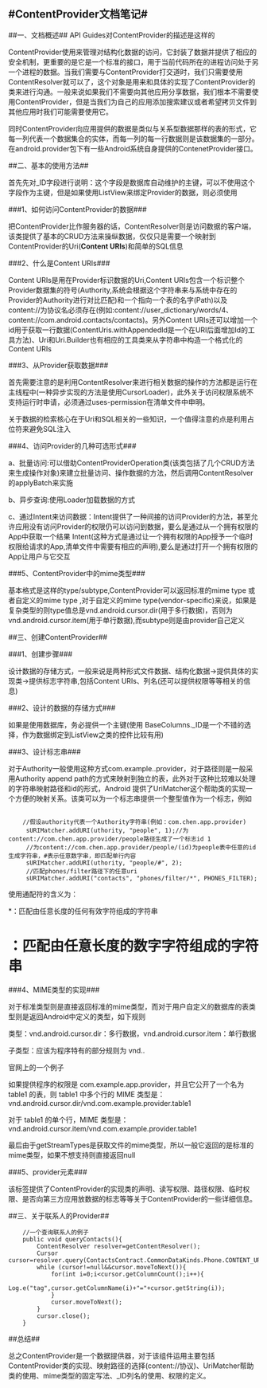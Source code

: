 #ContentProvider文档笔记#
---
##一、文档概述##
API Guides对ContentProvider的描述是这样的

ContentProvider使用来管理对结构化数据的访问，它封装了数据并提供了相应的安全机制，更重要的是它是一个标准的接口，用于当前代码所在的进程访问处于另一个进程的数据。当我们需要与ContentProvider打交道时，我们只需要使用ContentResolver就可以了，这个对象是用来和具体的实现了ContentProvider的类来进行沟通。一般来说如果我们不需要向其他应用分享数据，我们根本不需要使用ContentProvider，但是当我们为自己的应用添加搜索建议或者希望拷贝文件到其他应用时我们可能需要使用它。

同时ContentProvider向应用提供的数据是类似与关系型数据那样的表的形式，它每一列代表一个数据集合的实体，而每一列的每一行数据则是该数据集的一部分。在android.provider包下有一些Android系统自身提供的ContenetProvider接口。

##二、基本的使用方法##

首先先对_ID字段进行说明：这个字段是数据库自动维护的主键，可以不使用这个字段作为主键，但是如果使用ListView来绑定Provider的数据，则必须使用

###1、如何访问ContentProvider的数据###
	
把ContentProvider比作服务器的话，ContentResolver则是访问数据的客户端，该类提供了基本的CRUD方法来操纵数据，仅仅只是需要一个映射到ContentProvider的Uri(**Content URIs**)和简单的SQL信息

###2、什么是Content URIs###

Content URIs是用在Provider标识数据的Uri,Content URIs包含一个标识整个Provider数据集的符号(Authority,系统会根据这个字符串来与系统中存在的Provider的Authority进行对比匹配)和一个指向一个表的名字(Path)以及content://为协议名必须存在(例如:content://user_dictionary/words/4、content://com.android.contacts/contacts)。另外Content URIs还可以增加一个id用于获取一行数据(ContentUris.withAppendedId是一个在URI后面增加Id的工具方法)、Uri和Uri.Builder也有相应的工具类来从字符串中构造一个格式化的Content URIs

###3、从Provider获取数据###
	
首先需要注意的是利用ContentResolver来进行相关数据的操作的方法都是运行在主线程中(一种异步实现的方法是使用CursorLoader)，此外关于访问权限系统不支持运行时申请，必须通过uses-permission在清单文件中申明。

关于数据的检索核心在于Uri和SQL相关的一些知识，一个值得注意的点是利用占位符来避免SQL注入

###4、访问Provider的几种可选形式###
	
a、批量访问:可以借助ContentProviderOperation类(该类包括了几个CRUD方法来生成操作对象)来建立批量访问、操作数据的方法，然后调用ContentResolver的applyBatch来实施

b、异步查询:使用Loader加载数据的方式

c、通过Intent来访问数据：Intent提供了一种间接的访问Provider的方法，甚至允许应用没有访问Provider的权限仍可以访问到数据，要么是通过从一个拥有权限的App中获取一个结果 Intent(这种方式是通过让一个拥有权限的App授予一个临时权限给请求的App,清单文件中需要有相应的声明),要么是通过打开一个拥有权限的App让用户与它交互

###5、ContentProvider中的mime类型###

基本格式是这样的type/subtype,ContentProvider可以返回标准的mime type 或者自定义的mime type ,对于自定义的mime type(vendor-specific)来说，如果是复杂类型的则type值总是vnd.android.cursor.dir(用于多行数据)，否则为vnd.android.cursor.item(用于单行数据),而subtype则是由provider自己定义

##三、创建ContentProvider##
	
###1、创建步骤###

设计数据的存储方式，一般来说是两种形式文件数据、结构化数据->提供具体的实现类->提供标志字符串,包括Content URIs、列名(还可以提供权限等等相关的信息)

###2、设计的数据的存储方式###

如果是使用数据库，务必提供一个主键(使用 BaseColumns._ID是一个不错的选择，作为数据绑定到ListView之类的控件比较有用)

###3、设计标志串###

对于Authority一般使用这种方式com.example.<appname>.provider，对于路径则是一般采用Authority append path的方式来映射到独立的表，此外对于这种比较难以处理的字符串映射路径和id的形式，Android 提供了UriMatcher这个帮助类的实现一个方便的映射关系。该类可以为一个标志串提供一个整型值作为一个标志，例如

```

	//假设authority代表一个Authority字符串(例如：com.chen.app.provider)
	 sURIMatcher.addURI(uthority, "people", 1);//为content://com.chen.app.provider/people路径生成了一个标志id 1
	 //为content://com.chen.app.provider/people/(id)为people表中任意的id生成字符串，#表示任意数字串，即匹配单行内容
     sURIMatcher.addURI(uthority, "people/#", 2);
     //匹配phones/filter路径下的任意uri
     sURIMatcher.addURI("contacts", "phones/filter/*", PHONES_FILTER);
```

使用通配符的含义为：

*：匹配由任意长度的任何有效字符组成的字符串
	
# ：匹配由任意长度的数字字符组成的字符串	

###4、MIME类型的实现###
	
对于标准类型则是直接返回标准的mime类型，而对于用户自定义的数据库的表类型则是返回Android中定义的类型，如下规则

类型：vnd.android.cursor.dir：多行数据，vnd.android.cursor.item：单行数据

子类型：应该为程序特有的部分规则为 vnd.<name>.<type>

官网上的一个例子

如果提供程序的权限是 com.example.app.provider，并且它公开了一个名为 table1 的表，则 table1 中多个行的 MIME 类型是：vnd.android.cursor.dir/vnd.com.example.provider.table1

对于 table1 的单个行，MIME 类型是：vnd.android.cursor.item/vnd.com.example.provider.table1

最后由于getStreamTypes是获取文件的mime类型，所以一般它返回的是标准的mime类型，如果不想支持则直接返回null

###5、provider元素###

该标签提供了ContentProvider的实现类的声明、读写权限、路径权限、临时权限、是否向第三方应用放数据的标志等等关于ContentProvider的一些详细信息。

##三、关于联系人的Provider##

```
	//一个查询联系人的例子
	public void queryContacts(){
        ContentResolver resolver=getContentResolver();
        Cursor cursor=resolver.query(ContactsContract.CommonDataKinds.Phone.CONTENT_URI,null,null,null,null);
        while (cursor!=null&&cursor.moveToNext()){
            for(int i=0;i<cursor.getColumnCount();i++){
                Log.e("tag",cursor.getColumnName(i)+"="+cursor.getString(i));
            }
            cursor.moveToNext();
        }
        cursor.close();
    }

```

##总结##

总之ContentProvider是一个数据提供器，对于该组件运用主要包括ContentProvider类的实现、映射路径的选择(content://协议)、UriMatcher帮助类的使用、mime类型的固定写法、_ID列名的使用、权限的定义。
